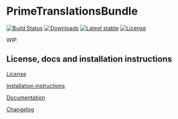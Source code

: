 PrimeTranslationsBundle
=======================

[![Build Status](https://img.shields.io/travis/primedigital/prime-translations-budle.svg?style=flat-square)](https://travis-ci.org/primedigital/prime-translations-budle)
[![Downloads](https://img.shields.io/packagist/dt/primedigital/translations-bundle.svg?style=flat-square)](https://packagist.org/packages/primedigital/translations-bundle/stats)
[![Latest stable](https://img.shields.io/packagist/v/primedigital/translations-bundle.svg?style=flat-square)](https://packagist.org/packages/primedigital/translations-bundle)
[![License](https://img.shields.io/packagist/l/primedigital/translations-bundle.svg?style=flat-square)](LICENSE)

WIP.


License, docs and installation instructions
-------------------------------------------

[License](LICENSE)

[Installation instructions](doc/INSTALL.md)

[Documentation](doc/DOC.md)

[Changelog](doc/CHANGELOG.md)
